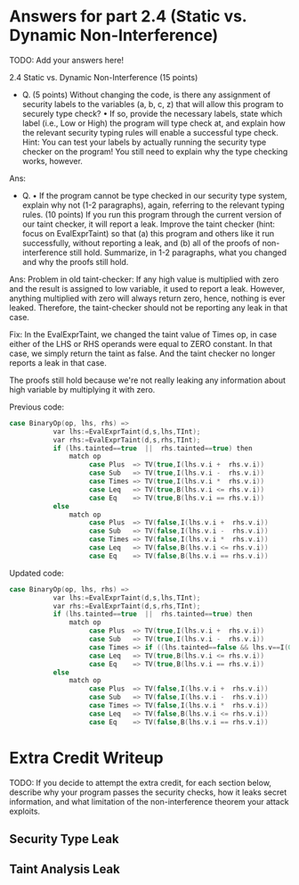 # Answers for part 2.4 (Static vs. Dynamic Non-Interference)

TODO: Add your answers here!

2.4 Static vs. Dynamic Non-Interference (15 points)

* Q. (5 points) Without changing the code, is there any assignment of security labels to the variables (a, b, c, z)
that will allow this program to securely type check?
• If so, provide the necessary labels, state which label (i.e., Low or High) the program will type check
at, and explain how the relevant security typing rules will enable a successful type check. Hint: You
can test your labels by actually running the security type checker on the program! You still need to
explain why the type checking works, however.

Ans: 

* Q. • If the program cannot be type checked in our security type system, explain why not (1-2 paragraphs),
again, referring to the relevant typing rules.
(10 points) If you run this program through the current version of our taint checker, it will report a leak.
Improve the taint checker (hint: focus on EvalExprTaint) so that (a) this program and others like it run
successfully, without reporting a leak, and (b) all of the proofs of non-interference still hold.
Summarize, in 1-2 paragraphs, what you changed and why the proofs still hold.

Ans: Problem in old taint-checker: If any high value is multiplied with zero and the result is assigned to low variable, it used to report a leak. However, anything multiplied with zero will always return zero, hence, nothing is ever leaked. Therefore, the taint-checker should not be reporting any leak in that case.

Fix: In the EvalExprTaint, we changed the taint value of Times op, in case either of the LHS or RHS operands were equal to ZERO constant. In that case, we simply return the taint as false. And the taint checker no longer reports a leak in that case.

The proofs still hold because we're not really leaking any information about high variable by multiplying it with zero.

Previous code:
```c
case BinaryOp(op, lhs, rhs) => 
           var lhs:=EvalExprTaint(d,s,lhs,TInt);
           var rhs:=EvalExprTaint(d,s,rhs,TInt);        
           if (lhs.tainted==true  ||  rhs.tainted==true) then
               match op
                    case Plus  => TV(true,I(lhs.v.i +  rhs.v.i)) 
                    case Sub   => TV(true,I(lhs.v.i -  rhs.v.i)) 
                    case Times => TV(true,I(lhs.v.i *  rhs.v.i))
                    case Leq   => TV(true,B(lhs.v.i <= rhs.v.i))
                    case Eq    => TV(true,B(lhs.v.i == rhs.v.i))
           else
               match op                    
                    case Plus  => TV(false,I(lhs.v.i +  rhs.v.i)) 
                    case Sub   => TV(false,I(lhs.v.i -  rhs.v.i)) 
                    case Times => TV(false,I(lhs.v.i *  rhs.v.i)) 
                    case Leq   => TV(false,B(lhs.v.i <= rhs.v.i))
                    case Eq    => TV(false,B(lhs.v.i == rhs.v.i))
```

Updated code:
```c
case BinaryOp(op, lhs, rhs) => 
           var lhs:=EvalExprTaint(d,s,lhs,TInt);
           var rhs:=EvalExprTaint(d,s,rhs,TInt);        
           if (lhs.tainted==true  ||  rhs.tainted==true) then
               match op
                    case Plus  => TV(true,I(lhs.v.i +  rhs.v.i)) 
                    case Sub   => TV(true,I(lhs.v.i -  rhs.v.i)) 
                    case Times => if ((lhs.tainted==false && lhs.v==I(0)) || (rhs.tainted==false && rhs.v==I(0))) then TV(false, I(0)) else TV(true,I(lhs.v.i *  rhs.v.i))
                    case Leq   => TV(true,B(lhs.v.i <= rhs.v.i))
                    case Eq    => TV(true,B(lhs.v.i == rhs.v.i))
           else
               match op                    
                    case Plus  => TV(false,I(lhs.v.i +  rhs.v.i)) 
                    case Sub   => TV(false,I(lhs.v.i -  rhs.v.i)) 
                    case Times => TV(false,I(lhs.v.i *  rhs.v.i)) 
                    case Leq   => TV(false,B(lhs.v.i <= rhs.v.i))
                    case Eq    => TV(false,B(lhs.v.i == rhs.v.i))
```

# Extra Credit Writeup

TODO: 
If you decide to attempt the extra credit, for each section below, describe why
your program passes the security checks, how it leaks secret information, and
what limitation of the non-interference theorem your attack exploits.

## Security Type Leak

## Taint Analysis Leak
